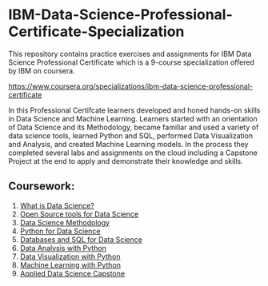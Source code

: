 # IBM-Data-Science-Professional-Certificate-Specialization

This repository contains practice exercises and assignments for IBM Data Science Professional Certificate which is a 9-course specialization offered by IBM on coursera.

https://www.coursera.org/specializations/ibm-data-science-professional-certificate

In this Professional Certifcate learners developed and honed hands-on skills in Data Science and Machine Learning. Learners started with an orientation of Data Science and its Methodology,
became familiar and used a variety of data science tools, learned Python and SQL, performed Data Visualization and Analysis, and created Machine Learning models. In the process they completed several labs and assignments on the cloud including a Capstone Project at the end to apply and demonstrate their knowledge and skills.

## Coursework: 

1. [What is Data Science?](https://www.coursera.org/learn/what-is-datascience?specialization=ibm-data-science-professional-certificate)
2. [Open Source tools for Data Science](https://www.coursera.org/learn/open-source-tools-for-data-science?specialization=ibm-data-science-professional-certificate)
3. [Data Science Methodology](https://www.coursera.org/learn/data-science-methodology?specialization=ibm-data-science-professional-certificate)
4. [Python for Data Science](https://www.coursera.org/learn/python-for-applied-data-science?specialization=ibm-data-science-professional-certificate)
5. [Databases and SQL for Data Science](https://www.coursera.org/learn/sql-data-science)
6. [Data Analysis with Python](https://www.coursera.org/learn/data-analysis-with-python)
7. [Data Visualization with Python](https://www.coursera.org/learn/python-for-data-visualization)
8. [Machine Learning with Python](https://www.coursera.org/learn/machine-learning-with-python)
9. [Applied Data Science Capstone](https://www.coursera.org/learn/applied-data-science-capstone)

